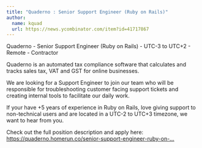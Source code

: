 ```yaml
---
title: "Quaderno : Senior Support Engineer (Ruby on Rails)"
author:
  name: kquad
  url: https://news.ycombinator.com/item?id=41717867
---
```

Quaderno - Senior Support Engineer (Ruby on Rails) - UTC-3 to UTC+2 - Remote - Contractor

Quaderno is an automated tax compliance software that calculates and tracks sales tax, VAT and GST for online businesses.

We are looking for a Support Engineer to join our team who will be responsible for troubleshooting customer facing support tickets and creating internal tools to facilitate our daily work.

If your have +5 years of experience in Ruby on Rails, love giving support to non-technical users and are located in a UTC-2 to UTC+3 timezone, we want to hear from you.

Check out the full position description and apply here: <a href="https:&#x2F;&#x2F;quaderno.homerun.co&#x2F;senior-support-engineer-ruby-on-rails" rel="nofollow">https:&#x2F;&#x2F;quaderno.homerun.co&#x2F;senior-support-engineer-ruby-on-...</a>
<JobApplication />
